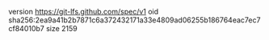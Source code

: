 version https://git-lfs.github.com/spec/v1
oid sha256:2ea9a41b2b7871c6a372432171a33e4809ad06255b186764eac7ec7cf84010b7
size 2159
